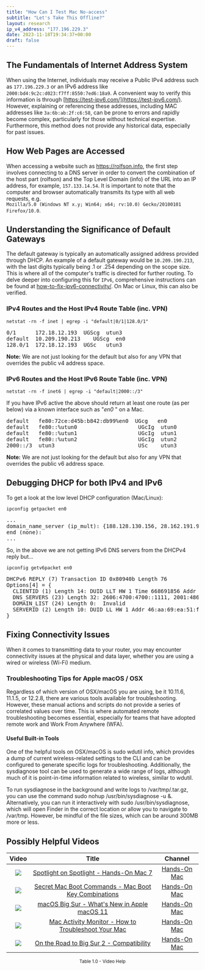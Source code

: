 ```yaml
---
title: "How Can I Test Mac No-access"
subtitle: "Let's Take This Offline?"
layout: research
ip_v4_address: "177.196.229.3"
date: 2023-11-18T19:34:37+00:00
draft: false
---
```


## The Fundamentals of Internet Address System

When using the Internet, individuals may receive a Public IPv4 address such as ```177.196.229.3``` or an IPv6 address like ```2000:bd4:9c2c:d023:f7ff:8550:7ed6:18a9```. A convenient way to verify this information is through [https://test-ipv6.com/](https://test-ipv6.com/). However, explaining or referencing these addresses, including MAC addresses like ```3a:6b:ab:2f:c6:58```, can be prone to errors and rapidly become complex, particularly for those without technical expertise. Furthermore, this method does not provide any historical data, especially for past issues.
## How Web Pages are Accessed

When accessing a website such as https://rolfson.info, the first step involves connecting to a DNS server in order to convert the combination of the host part (rolfson) and the Top Level Domain (info) of the URL into an IP address, for example, ```157.133.14.54```. It is important to note that the computer and browser automatically transmits its type with all web requests, e.g. <br>```Mozilla/5.0 (Windows NT x.y; Win64; x64; rv:10.0) Gecko/20100101 Firefox/10.0```.
## Understanding the Significance of Default Gateways

The default gateway is typically an automatically assigned address provided through DHCP. An example of a default gateway would be ```10.209.190.213```, with the last digits typically being .1 or .254 depending on the scope size. This is where all of the computer's traffic is directed for further routing. To delve deeper into configuring this for ```IPv6```, comprehensive instructions can be found at [how-to-fix-ipv6-connectivity/](/blog/how-to-fix-ipv6-connectivity/). On Mac or Linux, this can also be verified.
### IPv4 Routes and the Host IPv4 Route Table (inc. VPN)
```netstat -rn -f inet | egrep -i "default|0/1|128.0/1"```

<pre>
0/1      172.18.12.193  UGScg  utun3
default  10.209.190.213    UGScg  en0
128.0/1  172.18.12.193  UGSc   utun3</pre>

**Note:** We are not just looking for the default but also for any VPN that overrides the public v4 address space.

### IPv6 Routes and the Host IPv6 Route Table (inc. VPN)
```netstat -rn -f inet6 | egrep -i "default|2000::/3"```

If you have IPv6 active the above should return at least one route (as per below) via a known interface such as "_en0_ " on a Mac. 

<pre>
default   fe80:72ce:d45b:b842:db99%en0  UGcg   en0
default   fe80::%utun0                   UGcIg  utun0
default   fe80::%utun1                   UGcIg  utun1
default   fe80::%utun2                   UGcIg  utun2
2000::/3  utun3                          USc    utun3</pre>

**Note:** We are not just looking for the default but also for any VPN that overrides the public v6 address space.
<br>

## Debugging DHCP for both IPv4 and IPv6

To get a look at the low level DHCP configuration (Mac/Linux): 

```ipconfig getpacket en0```

<pre>
...
domain_name_server (ip_mult): {188.128.130.156, 28.162.191.91}
end (none):
...</pre>

So, in the above we are not getting IPv6 DNS servers from the DHCPv4 reply but...

```ipconfig getv6packet en0```

<pre>
DHCPv6 REPLY (7) Transaction ID 0x80940b Length 76
Options[4] = {
  CLIENTID (1) Length 14: DUID LLT HW 1 Time 668691856 Addr 3a:6b:ab:2f:c6:58
  DNS_SERVERS (23) Length 32: 2606:4700:4700::1111, 2001:4860:4860::8844
  DOMAIN_LIST (24) Length 0:  Invalid
  SERVERID (2) Length 10: DUID LL HW 1 Addr 46:aa:69:ea:51:f0
}</pre>




## Fixing Connectivity Issues
When it comes to transmitting data to your router, you may encounter connectivity issues at the physical and data layer, whether you are using a wired or wireless (Wi-Fi) medium.
### Troubleshooting Tips for Apple macOS / OSX
Regardless of which version of OSX/macOS you are using, be it 10.11.6, 11.1.5, or 12.2.8, there are various tools available for troubleshooting. However, these manual actions and scripts do not provide a series of correlated values over time. This is where automated remote troubleshooting becomes essential, especially for teams that have adopted remote work and Work From Anywhere (WFA).
#### Useful Built-in Tools
One of the helpful tools on OSX/macOS is sudo wdutil info, which provides a dump of current wireless-related settings to the CLI and can be configured to generate specific logs for troubleshooting. Additionally, the sysdiagnose tool can be used to generate a wide range of logs, although much of it is point-in-time information related to wireless, similar to wdutil.

To run sysdiagnose in the background and write logs to /var/tmp/<blah>.tar.gz, you can use the command sudo nohup /usr/bin/sysdiagnose -u &. Alternatively, you can run it interactively with sudo /usr/bin/sysdiagnose, which will open Finder in the correct location or allow you to navigate to /var/tmp. However, be mindful of the file sizes, which can be around 300MB more or less.
## Possibly Helpful Videos

<link href="/plugins/lity/css/lity.min.css" rel="stylesheet">
<script src="/plugins/lity/js/lity.min.js"></script>
<div class="table1-start"></div>

|Video | Title | Channel |
| :---: | :---: | :---: |
|<a href="https://www.youtube.com/watch?v=RslZ4W1EPqk" data-lity><img src="https://i.ytimg.com/vi/RslZ4W1EPqk/default.jpg" class="img-fluid"></a>|<a href="https://www.youtube.com/watch?v=RslZ4W1EPqk" data-lity>Spotlight on Spotlight - Hands-On Mac 7</a>|<a target="_blank" href="https://www.youtube.com/channel/UCg43DP8MdHVcl4rFK_delBg" >Hands-On Mac</a>|
|<a href="https://www.youtube.com/watch?v=VwNYWAxHCgM" data-lity><img src="https://i.ytimg.com/vi/VwNYWAxHCgM/default.jpg" class="img-fluid"></a>|<a href="https://www.youtube.com/watch?v=VwNYWAxHCgM" data-lity>Secret Mac Boot Commands - Mac Boot Key Combinations</a>|<a target="_blank" href="https://www.youtube.com/channel/UCg43DP8MdHVcl4rFK_delBg" >Hands-On Mac</a>|
|<a href="https://www.youtube.com/watch?v=JMKi6o9kaZI" data-lity><img src="https://i.ytimg.com/vi/JMKi6o9kaZI/default.jpg" class="img-fluid"></a>|<a href="https://www.youtube.com/watch?v=JMKi6o9kaZI" data-lity>macOS Big Sur - What&#39;s New in Apple macOS 11</a>|<a target="_blank" href="https://www.youtube.com/channel/UCg43DP8MdHVcl4rFK_delBg" >Hands-On Mac</a>|
|<a href="https://www.youtube.com/watch?v=TWzWd_DiaJ0" data-lity><img src="https://i.ytimg.com/vi/TWzWd_DiaJ0/default.jpg" class="img-fluid"></a>|<a href="https://www.youtube.com/watch?v=TWzWd_DiaJ0" data-lity>Mac Activity Monitor - How to Troubleshoot Your Mac</a>|<a target="_blank" href="https://www.youtube.com/channel/UCg43DP8MdHVcl4rFK_delBg" >Hands-On Mac</a>|
|<a href="https://www.youtube.com/watch?v=HEbK-Tignuc" data-lity><img src="https://i.ytimg.com/vi/HEbK-Tignuc/default.jpg" class="img-fluid"></a>|<a href="https://www.youtube.com/watch?v=HEbK-Tignuc" data-lity>On the Road to Big Sur 2 - Compatibility</a>|<a target="_blank" href="https://www.youtube.com/channel/UCg43DP8MdHVcl4rFK_delBg" >Hands-On Mac</a>|

<center><small>Table 1.0 - Video Help</small></center>
 <br>
<div class="table1-end"></div>
<script type="text/javascript">
(function() {
    $('div.table1-start').nextUntil('div.table1-end', 'table').addClass('table thead-dark table-striped table-responsive rounded').attr('id', 't1');
    $('#t1').find('thead').addClass('thead-dark');
})();
</script>
